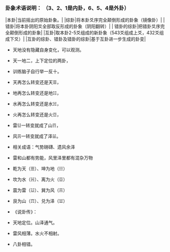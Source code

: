 
### 卦象术语说明： （3、2、1是内卦，6、5、4是外卦）
|本卦|当前摇出的原始卦象。|
|综卦|将本卦爻序完全颠倒形成的卦象（镜像卦）|
| 错卦|将本卦阴阳爻全部取反形成的卦象（阴阳翻转）|
| 错卦的综卦|把错卦爻序完全颠倒形成的卦象|
|互卦|取本卦2-5爻组成的新卦象（543爻组成上爻，432爻组成下爻）|
|互卦的综卦、错卦及错卦的综卦|基于互卦进一步生成的卦变|


- 天地没有隐藏自身变化，可以观测。
- 天一地二，上下定位的两卦，
- 训练脑子自行举一反十。

- 天再怎么转变还是天☰，
- 地再怎么转变还是地☷，

- 水再怎么转变还是水☵，
- 火再怎么转变还是火☲，

- 雷☳一转变就成了山☶，
- 风☴一转变就成了泽☱。

- 相关成语：气势磅礴、遗风余泽
- 雷和山都有势能，风里泽里都有混杂万物

- 乾为天（☰）、坤为地（☷）
- 坎为水（☵）、离为火（☲）
- 震为雷（☳）、巽为风（☴）
- 艮为山（☶）、兑为泽（☱）
- 《说卦传》：
- 天地定位。山泽通气。
- 雷风相薄。水火不相射。
- 八卦相错。
